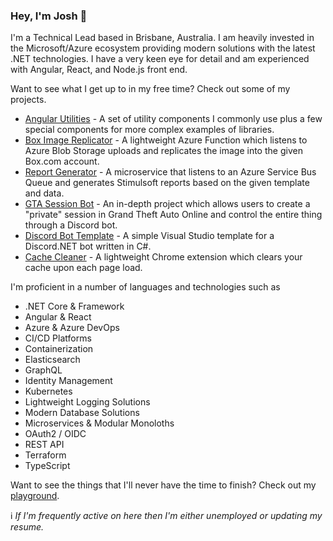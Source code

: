 ### Hey, I'm Josh 👋

I'm a Technical Lead based in Brisbane, Australia. I am heavily invested in the Microsoft/Azure ecosystem providing modern solutions with the latest .NET technologies. I have a very keen eye for detail and am experienced with Angular, React, and Node.js front end.

Want to see what I get up to in my free time? Check out some of my projects.
* [Angular Utilities](https://github.com/jpdunn/AngularUtilities) - A set of utility components I commonly use plus a few special components for more complex examples of libraries.
* [Box Image Replicator](https://github.com/jpdunn/BoxImageReplicator) - A lightweight Azure Function which listens to Azure Blob Storage uploads and replicates the image into the given Box.com account.
* [Report Generator](https://github.com/jpdunn/ReportGenerator) - A microservice that listens to an Azure Service Bus Queue and generates Stimulsoft reports based on the given template and data.
* [GTA Session Bot](https://github.com/jpdunn/GTA-Session-Bot) - An in-depth project which allows users to create a "private" session in Grand Theft Auto Online and control the entire thing through a Discord bot.
* [Discord Bot Template](https://github.com/jpdunn/Discord-Bot-Template) - A simple Visual Studio template for a Discord.NET bot written in C#.
* [Cache Cleaner](https://github.com/jpdunn/CacheCleaner) - A lightweight Chrome extension which clears your cache upon each page load.

I'm proficient in a number of languages and technologies such as
* .NET Core & Framework
* Angular & React
* Azure & Azure DevOps
* CI/CD Platforms
* Containerization
* Elasticsearch
* GraphQL
* Identity Management
* Kubernetes
* Lightweight Logging Solutions
* Modern Database Solutions
* Microservices & Modular Monoloths
* OAuth2 / OIDC
* REST API
* Terraform
* TypeScript

Want to see the things that I'll never have the time to finish? Check out my [playground](https://github.com/jpdunn/Playground).

ℹ️  _If I'm frequently active on here then I'm either unemployed or updating my resume._
